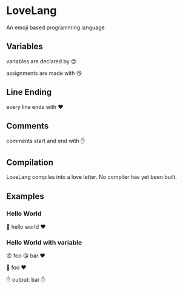 # LoveLang
An emoji based programming language

## Variables
variables are declared by 😍

assignments are made with 😘

## Line Ending
every line ends with ❤️

## Comments
comments start and end with ✋

## Compilation
LoveLang compiles into a love letter.
No compiler has yet been built.

## Examples 

### Hello World
🎤 hello world ❤️

### Hello World with variable
😍 foo 😘 bar ❤️

🎤 foo ❤️


✋ output: bar ✋


